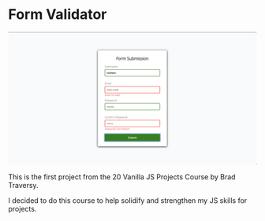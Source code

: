 # Form Validator

![Form Validator](img.png)

This is the first project from the 20 Vanilla JS Projects Course by Brad Traversy.

I decided to do this course to help solidify and strengthen my JS skills for projects.
